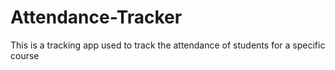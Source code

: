 # Attendance-Tracker
This is a tracking app used to track the attendance of students for a specific course
